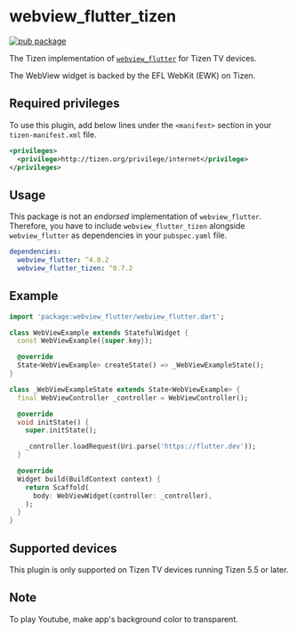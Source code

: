 # webview_flutter_tizen

[![pub package](https://img.shields.io/pub/v/webview_flutter_tizen.svg)](https://pub.dev/packages/webview_flutter_tizen)

The Tizen implementation of [`webview_flutter`](https://pub.dev/packages/webview_flutter) for Tizen TV devices.

The WebView widget is backed by the EFL WebKit (EWK) on Tizen.

## Required privileges

To use this plugin, add below lines under the `<manifest>` section in your `tizen-manifest.xml` file.

```xml
<privileges>
  <privilege>http://tizen.org/privilege/internet</privilege>
</privileges>
```

## Usage

This package is not an _endorsed_ implementation of `webview_flutter`. Therefore, you have to include `webview_flutter_tizen` alongside `webview_flutter` as dependencies in your `pubspec.yaml` file.

```yaml
dependencies:
  webview_flutter: ^4.0.2
  webview_flutter_tizen: ^0.7.2
```

## Example

```dart
import 'package:webview_flutter/webview_flutter.dart';

class WebViewExample extends StatefulWidget {
  const WebViewExample({super.key});

  @override
  State<WebViewExample> createState() => _WebViewExampleState();
}

class _WebViewExampleState extends State<WebViewExample> {
  final WebViewController _controller = WebViewController();

  @override
  void initState() {
    super.initState();

    _controller.loadRequest(Uri.parse('https://flutter.dev'));
  }

  @override
  Widget build(BuildContext context) {
    return Scaffold(
      body: WebViewWidget(controller: _controller),
    );
  }
}
```

## Supported devices

This plugin is only supported on Tizen TV devices running Tizen 5.5 or later.

## Note

To play Youtube, make app's background color to transparent.
